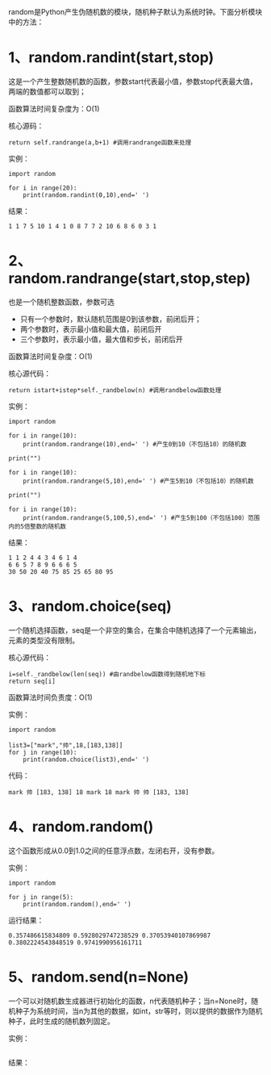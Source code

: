 random是Python产生伪随机数的模块，随机种子默认为系统时钟。下面分析模块中的方法：

# 1、random.randint\(start,stop\)

这是一个产生整数随机数的函数，参数start代表最小值，参数stop代表最大值，两端的数值都可以取到；

函数算法时间复杂度为：O\(1\)

核心源码：

```
return self.randrange(a,b+1) #调用randrange函数来处理
```

实例：

```
import random

for i in range(20):
    print(random.randint(0,10),end=' ')
```

结果：

```
1 1 7 5 10 1 4 1 0 8 7 7 2 10 6 8 6 0 3 1
```

# 2、random.randrange\(start,stop,step\)

也是一个随机整数函数，参数可选

* 只有一个参数时，默认随机范围是0到该参数，前闭后开；
* 两个参数时，表示最小值和最大值，前闭后开
* 三个参数时，表示最小值，最大值和步长，前闭后开

函数算法时间复杂度：O\(1\)

核心源代码：

```
return istart+istep*self._randbelow(n) #调用randbelow函数处理
```

实例：

```
import random

for i in range(10):
    print(random.randrange(10),end=' ') #产生0到10（不包括10）的随机数

print("")

for i in range(10):
    print(random.randrange(5,10),end=' ') #产生5到10（不包括10）的随机数

print("")

for i in range(10):
    print(random.randrange(5,100,5),end=' ') #产生5到100（不包括100）范围内的5倍整数的随机数
```

结果：

```
1 1 2 4 4 3 4 6 1 4 
6 6 5 7 8 9 6 6 6 5 
30 50 20 40 75 85 25 65 80 95
```

# 3、random.choice\(seq\)

一个随机选择函数，seq是一个非空的集合，在集合中随机选择了一个元素输出，元素的类型没有限制。

核心源代码：

```
i=self._randbelow(len(seq)) #由randbelow函数得到随机地下标
return seq[i]
```

函数算法时间负责度：O\(1\)

实例：

```
import random

list3=["mark","帅",18,[183,138]]
for j in range(10):
    print(random.choice(list3),end=' ')
```

代码：

```
mark 帅 [183, 138] 18 mark 18 mark 帅 帅 [183, 138]
```

# 4、random.random\(\)

这个函数形成从0.0到1.0之间的任意浮点数，左闭右开，没有参数。

实例：

```
import random

for j in range(5):
    print(random.random(),end=' ')
```

运行结果：

```
0.357486615834809 0.5928029747238529 0.37053940107869987 0.3802224543848519 0.9741990956161711
```

# 5、random.send\(n=None\)

一个可以对随机数生成器进行初始化的函数，n代表随机种子；当n=None时，随机种子为系统时间，当n为其他的数据，如int，str等时，则以提供的数据作为随机种子，此时生成的随机数列固定。

实例：

```

```

结果：

```

```

